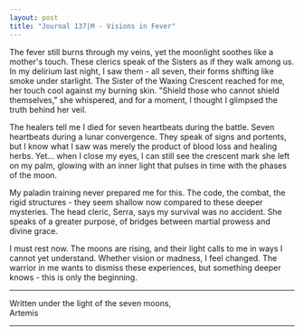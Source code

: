 ```yaml
---
layout: post
title: "Journal 137|M - Visions in Fever"
---
```


The fever still burns through my veins, yet the moonlight soothes like a mother's touch. These clerics speak of the Sisters as if they walk among us. In my delirium last night, I saw them - all seven, their forms shifting like smoke under starlight. The Sister of the Waxing Crescent reached for me, her touch cool against my burning skin. "Shield those who cannot shield themselves," she whispered, and for a moment, I thought I glimpsed the truth behind her veil.

The healers tell me I died for seven heartbeats during the battle. Seven heartbeats during a lunar convergence. They speak of signs and portents, but I know what I saw was merely the product of blood loss and healing herbs. Yet... when I close my eyes, I can still see the crescent mark she left on my palm, glowing with an inner light that pulses in time with the phases of the moon.

My paladin training never prepared me for this. The code, the combat, the rigid structures - they seem shallow now compared to these deeper mysteries. The head cleric, Serra, says my survival was no accident. She speaks of a greater purpose, of bridges between martial prowess and divine grace.

I must rest now. The moons are rising, and their light calls to me in ways I cannot yet understand. Whether vision or madness, I feel changed. The warrior in me wants to dismiss these experiences, but something deeper knows - this is only the beginning.

***
Written under the light of the seven moons,  
Artemis
***

